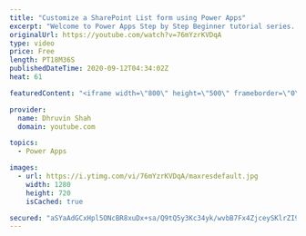 ```yaml
---
title: "Customize a SharePoint List form using Power Apps"
excerpt: "Welcome to Power Apps Step by Step Beginner tutorial series. My self Dhruvin Shah you are watching third part of the Power Apps Beginner Series. During this chapter we will talk about how we can customize a SharePoint List form using Power Apps.  We can easily customize SharePoint list form using Power"
originalUrl: https://youtube.com/watch?v=76mYzrKVDqA
type: video
price: Free
length: PT18M36S
publishedDateTime: 2020-09-12T04:34:02Z
heat: 61

featuredContent: "<iframe width=\"800\" height=\"500\" frameborder=\"0\" src=\"https://www.youtube.com/embed/76mYzrKVDqA\" allow=\"accelerometer; autoplay; encrypted-media; gyroscope; picture-in-picture\" allowfullscreen></iframe>"

provider:
  name: Dhruvin Shah
  domain: youtube.com

topics:
  - Power Apps

images:
  - url: https://i.ytimg.com/vi/76mYzrKVDqA/maxresdefault.jpg
    width: 1280
    height: 720
    isCached: true

secured: "aSYaAdGCxHpl5ONcBR8xuDx+sa/Q9tQ5y3Kc34yk/wvbB7Fx4ZjceySKlrZI9k16pCdi1IljmHvnSg5bSfyfUjPS22tkFBh7oA13On+0scoLd1DorfXl7UT6HtdzoJXPLxgYkusW/1sGMi54Lbd2+oA1IouTaEHwYgBTXbzeXCiSqoG28Po4EpMtTOFV8Kvvf0tUO7zj4fSH71mlREos5j/bZajkI+c9vbwJ/fWUhpu/yFl+9rHCj9Cz+jAcfOOT0aPGua8Ktsx5Z0dt0m17YyV36VwyJwXIDvLH9cQg1GCbfP0YhpytduVSALk6rt70fhekgXoRNlZxbavxETQYoxXwKJhwuus1eAjVHVg2eK5VlN4lg61WQWhNC70b/o+yqc/ZkQ+exml++hVVlwJkrVmlG1qsdxq0pgxK8dldIYQ=;kw8bNhORFheUymxhm3+6Zw=="
---
```


